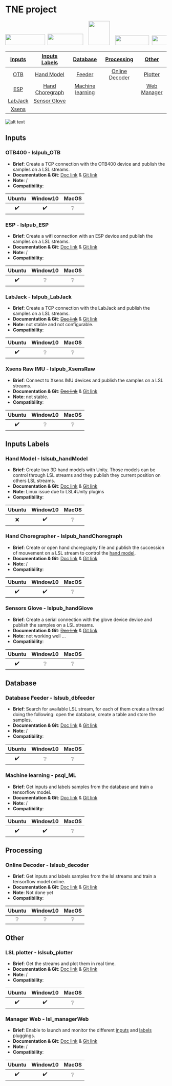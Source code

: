 # TNE project
<p align="center">
<pre>
<img src="docs/tne_logo.png"  height="34" width="124"  /> <img src="docs/polytech_logo.png"  height="35" width="111"  />  <img src="docs/perso_logo.png"  height="75" width="66"  />  <img src="docs/epfl_logo.png"  height="30" width="106"  /> <img src="docs/su_logo.png"  height="30" width="103"  />
</pre>
</p>

| [Inputs](#inputs)  | [Inputs Labels](#inputs-labels)   | [Database](#database)  | [Processing ](#processing) | [Other](#other)    |
|:------------------:|:---------------------------------:|:----------------------:|:--------------------------:|:------------------:|
| [OTB](#OTB)        | [Hand Model](#handModel)          | [Feeder](#dbfeeder)    | [Online Decoder](#decoder) | [Plotter](#plotter)| 
| [ESP](#ESP)        | [Hand Choregraph](#handChoregraph)| [Machine learning](#ML)|                            | [Web Manager](#Web)| 
| [LabJack](#LabJack)| [Sensor Glove](#handGlove)        |  |  |  | 
| [Xsens](#Xsens)    |  |  |  |  | 

![alt text](docs/architecture.png)

## Inputs
### OTB400 - lslpub_OTB <a name="OTB"></a>
- **Brief**: Create a TCP connection with the OTB400 device and publish the samples on a LSL streams.
- **Documentation & Git**: [Doc link](https://aightech.github.io/lslpub_OTB/html/d3/dcc/md__r_e_a_d_m_e.html) & [Git link](https://github.com/Aightech/lslpub_OTB)
- **Note**: /
- **Compatibility**:

| Ubuntu           | Window10         | MacOS            |
|:----------------:|:----------------:|:----------------:|
|:heavy_check_mark:|:heavy_check_mark:|:grey_question:   |

### ESP - lslpub_ESP <a name="ESP"></a>
- **Brief**: Create a wifi connection with an ESP device and publish the samples on a LSL streams.
- **Documentation & Git**: [Doc link](https://aightech.github.io/lslpub_ESP/html/index.html) & [Git link](https://github.com/Aightech/lslpub_ESP)
- **Note**: /
- **Compatibility**:

| Ubuntu           | Window10         | MacOS            |
|:----------------:|:----------------:|:----------------:|
|:heavy_check_mark:|:grey_question:   |:grey_question:   |

### LabJack - lslpub_LabJack <a name="LabJack"></a>
- **Brief**: Create a TCP connection with the LabJack and publish the samples on a LSL streams.
- **Documentation & Git**: ~~[Doc link](https://aightech.github.io/lslpub_LabJack/html/index.html)~~ & [Git link](https://github.com/Aightech/lslpub_LabJack)
- **Note**: not stable and not configurable.
- **Compatibility**:

| Ubuntu           | Window10         | MacOS            |
|:----------------:|:----------------:|:----------------:|
|:heavy_check_mark:|:grey_question:   |:grey_question:   |

### Xsens Raw IMU - lslpub_XsensRaw <a name="Xsens"></a>
- **Brief**: Connect to Xsens IMU devices and publish the samples on a LSL streams.
- **Documentation & Git**: ~~[Doc link](https://aightech.github.io/lslpub_XsensRaw/html/index.html)~~ & [Git link](https://github.com/Aightech/lslpub_XsensRaw)
- **Note**: not stable.
- **Compatibility**:

| Ubuntu           | Window10         | MacOS            |
|:----------------:|:----------------:|:----------------:|
|:heavy_check_mark:|:grey_question:   |:grey_question:   |

## Inputs Labels
### Hand Model - lslsub_handModel <a name="handModel"></a>
- **Brief**: Create two 3D hand models with Unity. Those models can be control through LSL streams and they publish they current position on others LSL streams. 
- **Documentation & Git**: [Doc link](https://aightech.github.io/lslpub_handModel/html/index.html) & [Git link](https://github.com/Aightech/lslpub_handModel)
- **Note**: Linux issue due to LSL4Unity plugins
- **Compatibility**:

| Ubuntu           | Window10         | MacOS            |
|:----------------:|:----------------:|:----------------:|
|:x:               |:heavy_check_mark:|:grey_question:   |

### Hand Choregrapher - lslpub_handChoregraph <a name="handChoregraph"></a>
- **Brief**: Create or open hand choregraphy file and publish the succession of mouvement on a LSL stream to control the [hand model](#handModel).
- **Documentation & Git**: [Doc link](https://aightech.github.io/lslpub_handChoregraph/html/index.html) & [Git link](https://github.com/Aightech/lslpub_handChoregraph)
- **Note**: /
- **Compatibility**:

| Ubuntu           | Window10         | MacOS            |
|:----------------:|:----------------:|:----------------:|
|:heavy_check_mark:|:heavy_check_mark:|:grey_question:   |

### Sensors Glove - lslpub_handGlove <a name="handGlove"></a>
- **Brief**: Create a serial connection with the glove device device and publish the samples on a LSL streams.
- **Documentation & Git**: ~~[Doc link](https://aightech.github.io/lslpub_handGlove/html/index.html)~~ & [Git link](https://github.com/Aightech/lslpub_handGlove)
- **Note**: not working well ...
- **Compatibility**:

| Ubuntu           | Window10         | MacOS            |
|:----------------:|:----------------:|:----------------:|
|:heavy_check_mark:|:grey_question:   |:grey_question:   |

## Database
### Database Feeder - lslsub_dbfeeder <a name="dbfeeder"></a>
- **Brief**: Search for available LSL stream, for each of them create a thread doing the following: open the database, create a table and store the samples.
- **Documentation & Git**: [Doc link](https://aightech.github.io/lslsub_dbfeeder/html/index.html) & [Git link](https://github.com/Aightech/lslsub_dbfeeder)
- **Note**: /
- **Compatibility**:

| Ubuntu           | Window10         | MacOS            |
|:----------------:|:----------------:|:----------------:|
|:heavy_check_mark:|:grey_question:   |:grey_question:   |

### Machine learning - psql_ML <a name="ML"></a>
- **Brief**: Get inputs and labels samples from the database and train a tensorflow model.
- **Documentation & Git**: [Doc link](https://aightech.github.io/psql_ML/html/index.html) & [Git link](https://github.com/Aightech/psql_ML)
- **Note**: /
- **Compatibility**:

| Ubuntu           | Window10         | MacOS            |
|:----------------:|:----------------:|:----------------:|
|:heavy_check_mark:|:heavy_check_mark:|:grey_question:   |

## Processing
### Online Decoder - lslsub_decoder <a name="decoder"></a>
- **Brief**: Get inputs and labels samples from the lsl streams and train a tensorflow model online.
- **Documentation & Git**: [Doc link](https://aightech.github.io/lslsub_decoder/html/index.html) & [Git link](https://github.com/Aightech/lslsub_decoder)
- **Note**: Not done yet
- **Compatibility**:

| Ubuntu           | Window10         | MacOS            |
|:----------------:|:----------------:|:----------------:|
|:grey_question:   |:grey_question:   |:grey_question:   |

## Other
### LSL plotter - lslsub_plotter <a name="plotter"></a>
- **Brief**: Get the streams and plot them in real time.
- **Documentation & Git**: [Doc link](https://aightech.github.io/lslsub_plotter/html/index.html) & [Git link](https://github.com/Aightech/lslsub_plotter)
- **Note**: /
- **Compatibility**:

| Ubuntu           | Window10         | MacOS            |
|:----------------:|:----------------:|:----------------:|
|:heavy_check_mark:|:heavy_check_mark:|:grey_question:   |

### Manager Web - lsl_managerWeb <a name="Web"></a>
- **Brief**: Enable to launch and monitor the different [inputs](#inputs) and [labels](#inputs-labes) pluggings.
- **Documentation & Git**: [Doc link](https://aightech.github.io/lsl_managerWeb/html/index.html) & [Git link](https://github.com/Aightech/lsl_managerWeb)
- **Note**: /
- **Compatibility**:

| Ubuntu           | Window10         | MacOS            |
|:----------------:|:----------------:|:----------------:|
|:heavy_check_mark:|:heavy_check_mark:|:grey_question:   |
